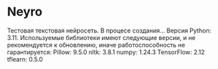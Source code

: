 # Neyro
Тестовая текстовая нейросеть. В процесе создания... Версия Python: 3.11.
Используемые библиотеки имеют следующие версии, и не рекомендуется к обновлению, иначе работоспособность не гарантируется:
Pillow: 9.5.0
nltk: 3.8.1
numpy: 1.24.3
TensorFlow: 2.12
tflearn: 0.5.0